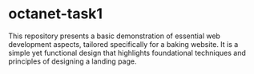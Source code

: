 # octanet-task1
This repository presents a basic demonstration of essential web development aspects, tailored specifically for a baking website. 
It is a simple yet functional design that highlights foundational techniques and principles of designing a landing page.

